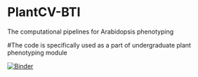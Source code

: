 # PlantCV-BTI
The computational pipelines for Arabidopsis phenotyping

#The code is specifically used as a part of undergraduate plant phenotyping module

[![Binder](https://mybinder.org/badge_logo.svg)](https://mybinder.org/v2/gh/Leon-Yu0320/PlantCV-BTI/HEAD?filepath=Multiple-Plants-RasPiK-cameraA-Batch3.ipynb)
